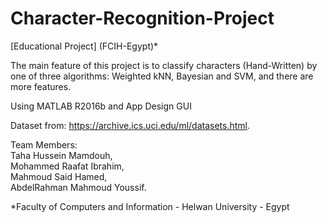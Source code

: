 # Character-Recognition-Project
[Educational Project] (FCIH-Egypt)*

The main feature of this project is to classify characters (Hand-Written) by one of three algorithms: Weighted kNN, Bayesian and SVM, and there are more features.

Using MATLAB R2016b and App Design GUI

Dataset from: https://archive.ics.uci.edu/ml/datasets.html.  
  
Team Members:  
Taha Hussein Mamdouh,  
Mohammed Raafat Ibrahim,  
Mahmoud Said Hamed,  
AbdelRahman Mahmoud Youssif.  
  
*Faculty of Computers and Information - Helwan University - Egypt
